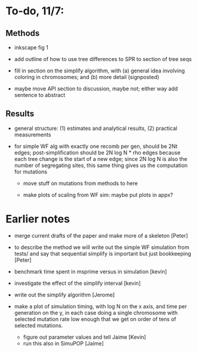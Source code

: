 # To-do, 11/7:

## Methods

- inkscape fig 1

- add outline of how to use tree differences to SPR to section of tree seqs

- fill in section on the simplify algorithm, with (a) general idea involving coloring in chromosomes; and (b) more detail (signposted)

- maybe move API section to discussion, maybe not; either way add sentence to abstract

## Results

- general structure: (1) estimates and analytical results, (2) practical measurements

- for simple WF alg with exactly one recomb per gen, should be 2Nt edges; post-simplification should be 2N log N * rho edges
    because each tree change is the start of a new edge;
    since 2N log N is also the number of segregating sites, this same thing gives us the computation for mutations

    * move stuff on mutations from methods to here

    * make plots of scaling from WF sim: maybe put plots in appx?


# Earlier notes

- merge current drafts of the paper and make more of a skeleton [Peter]

- to describe the method we will write out the simple WF simulation from tests/ and say that sequential simplify is important but just bookkeeping [Peter]

- benchmark time spent in msprime versus in simulation [kevin]

- investigate the effect of the simplify interval [kevin]

- write out the simplify algorithm [Jerome]

- make a plot of simulation timing, with log N on the x axis, and time per generation on the y, in each case doing a single chromosome with selected mutation rate low enough that we get on order of tens of selected mutations.
    * figure out parameter values and tell Jaime [Kevin]
    * run this also in SimuPOP [Jaime]
